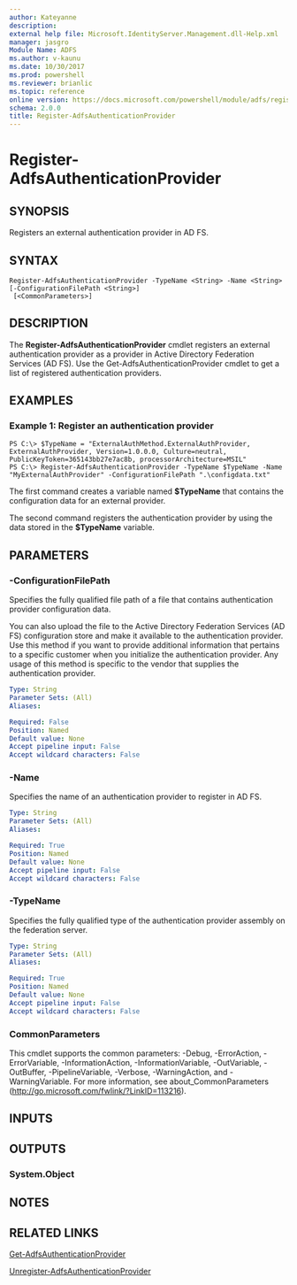 ```yaml
---
author: Kateyanne
description: 
external help file: Microsoft.IdentityServer.Management.dll-Help.xml
manager: jasgro
Module Name: ADFS
ms.author: v-kaunu
ms.date: 10/30/2017
ms.prod: powershell
ms.reviewer: brianlic
ms.topic: reference
online version: https://docs.microsoft.com/powershell/module/adfs/register-adfsauthenticationprovider?view=windowsserver2012r2-ps&wt.mc_id=ps-gethelp
schema: 2.0.0
title: Register-AdfsAuthenticationProvider
---
```


# Register-AdfsAuthenticationProvider

## SYNOPSIS
Registers an external authentication provider in AD FS.

## SYNTAX

```
Register-AdfsAuthenticationProvider -TypeName <String> -Name <String> [-ConfigurationFilePath <String>]
 [<CommonParameters>]
```

## DESCRIPTION
The **Register-AdfsAuthenticationProvider** cmdlet registers an external authentication provider as a provider in Active Directory Federation Services (AD FS).
Use the Get-AdfsAuthenticationProvider cmdlet to get a list of registered authentication providers.

## EXAMPLES

### Example 1: Register an authentication provider
```
PS C:\> $TypeName = "ExternalAuthMethod.ExternalAuthProvider, ExternalAuthProvider, Version=1.0.0.0, Culture=neutral, PublicKeyToken=365143bb27e7ac8b, processorArchitecture=MSIL"
PS C:\> Register-AdfsAuthenticationProvider -TypeName $TypeName -Name "MyExternalAuthProvider" -ConfigurationFilePath ".\configdata.txt"
```

The first command creates a variable named **$TypeName** that contains the configuration data for an external provider.

The second command registers the authentication provider by using the data stored in the **$TypeName** variable.

## PARAMETERS

### -ConfigurationFilePath
Specifies the fully qualified file path of a file that contains authentication provider configuration data.

You can also upload the file to the Active Directory Federation Services (AD FS) configuration store and make it available to the authentication provider.
Use this method if you want to provide additional information that pertains to a specific customer when you initialize the authentication provider.
Any usage of this method is specific to the vendor that supplies the authentication provider.

```yaml
Type: String
Parameter Sets: (All)
Aliases: 

Required: False
Position: Named
Default value: None
Accept pipeline input: False
Accept wildcard characters: False
```

### -Name
Specifies the name of an authentication provider to register in AD FS.

```yaml
Type: String
Parameter Sets: (All)
Aliases: 

Required: True
Position: Named
Default value: None
Accept pipeline input: False
Accept wildcard characters: False
```

### -TypeName
Specifies the fully qualified type of the authentication provider assembly on the federation server.

```yaml
Type: String
Parameter Sets: (All)
Aliases: 

Required: True
Position: Named
Default value: None
Accept pipeline input: False
Accept wildcard characters: False
```

### CommonParameters
This cmdlet supports the common parameters: -Debug, -ErrorAction, -ErrorVariable, -InformationAction, -InformationVariable, -OutVariable, -OutBuffer, -PipelineVariable, -Verbose, -WarningAction, and -WarningVariable. For more information, see about_CommonParameters (http://go.microsoft.com/fwlink/?LinkID=113216).

## INPUTS

## OUTPUTS

### System.Object

## NOTES

## RELATED LINKS

[Get-AdfsAuthenticationProvider](./Get-AdfsAuthenticationProvider.md)

[Unregister-AdfsAuthenticationProvider](./Unregister-AdfsAuthenticationProvider.md)

